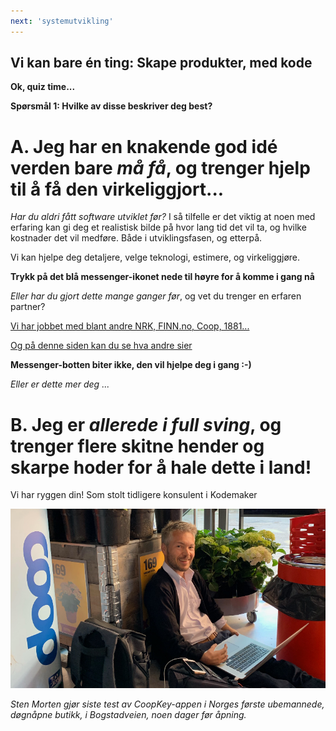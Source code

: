 ```yaml
---
next: 'systemutvikling'
---
```

## Vi kan bare én ting: Skape produkter, med kode

**Ok, quiz time...**

**Spørsmål 1: Hvilke av disse beskriver deg best?**

# A. Jeg har en knakende god idé verden bare *må få*, og trenger hjelp til å få den virkeliggjort...

*Har du aldri fått software utviklet før?* I så tilfelle er det viktig at noen med erfaring kan gi deg
et realistisk bilde på hvor lang tid det vil ta, og hvilke kostnader det vil medføre. Både i utviklingsfasen,
og etterpå.

Vi kan hjelpe deg detaljere, velge teknologi, estimere, og virkeliggjøre.

**Trykk på det blå messenger-ikonet nede til høyre for å komme i gang nå**

*Eller har du gjort dette mange ganger før*, og vet du trenger en erfaren partner?

<a href="/cv" target="_blank">Vi har jobbet med blant andre NRK, FINN.no, Coop, 1881...<a/>

<a href="/hva-sier-andre" target="_blank">Og på denne siden kan du se hva andre sier<a/>

**Messenger-botten biter ikke, den vil hjelpe deg i gang :-)**

*Eller er dette mer deg ...*

# B. Jeg er *allerede i full sving*, og trenger flere skitne hender og skarpe hoder for å hale dette i land!

Vi har ryggen din! Som stolt tidligere konsulent i Kodemaker


![alt text](assets/media/sm_prix_inne_cut.png "Sten Morten debugger CoopKey appen, Coop Bogstadveien")

*Sten Morten gjør siste test av CoopKey-appen i Norges første ubemannede, døgnåpne butikk, i Bogstadveien, noen dager før åpning.*
<script async="async" src="https://static.mobilemonkey.com/js/551129798624503.js"></script>



